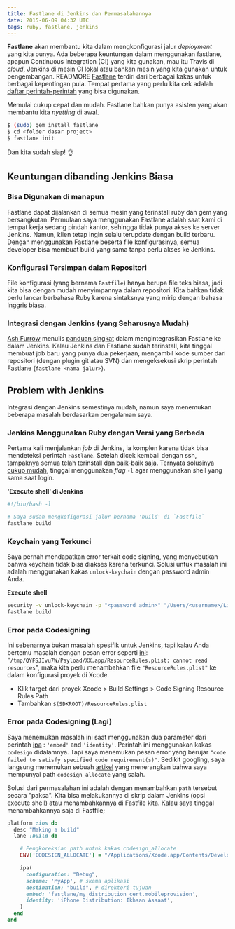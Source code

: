 ```yaml
---
title: Fastlane di Jenkins dan Permasalahannya
date: 2015-06-09 04:32 UTC
tags: ruby, fastlane, jenkins
---
```


__Fastlane__ akan membantu kita dalam mengkonfigurasi jalur _deployment_ yang kita punya. Ada beberapa keuntungan dalam menggunakan fastlane, apapun Continuous Integration (CI) yang kita gunakan, mau itu Travis di _cloud_, Jenkins di mesin CI lokal atau bahkan mesin yang kita gunakan untuk pengembangan. READMORE [Fastlane](https://fastlane.tools) terdiri dari berbagai kakas untuk berbagai kepentingan pula. Tempat pertama yang perlu kita cek adalah [daftar perintah-perintah](https://github.com/KrauseFx/fastlane/blob/master/docs/Actions.md) yang bisa digunakan.

Memulai cukup cepat dan mudah. Fastlane bahkan punya asisten yang akan membantu kita _nyetting_ di awal.

```sh
$ (sudo) gem install fastlane
$ cd <folder dasar project>
$ fastlane init
```

Dan kita sudah siap! 👌

## Keuntungan dibanding Jenkins Biasa

### Bisa Digunakan di manapun
Fastlane dapat dijalankan di semua mesin yang terinstall ruby dan gem yang bersangkutan. Permulaan saya menggunakan Fastlane adalah saat kami di tempat kerja sedang pindah kantor, sehingga tidak punya akses ke server Jenkins. Namun, klien tetap ingin selalu terupdate dengan build terbaru. Dengan menggunakan Fastlane beserta file konfigurasinya, semua developer bisa membuat build yang sama tanpa perlu akses ke Jenkins.

### Konfigurasi Tersimpan dalam Repositori

File konfigurasi (yang bernama `Fastfile`) hanya berupa file teks biasa, jadi kita bisa dengan mudah menyimpannya dalam repositori. Kita bahkan tidak perlu lancar berbahasa Ruby karena sintaksnya yang mirip dengan bahasa Inggris biasa.

### Integrasi dengan Jenkins (yang Seharusnya Mudah)

[Ash Furrow](https://twitter.com/ashfurrow) menulis [panduan singkat](https://github.com/KrauseFx/fastlane/blob/master/docs/Jenkins.md) dalam mengintegrasikan Fastlane ke dalam Jenkins. Kalau Jenkins dan Fastlane sudah terinstall, kita tinggal membuat job baru yang punya dua pekerjaan, mengambil kode sumber dari repositori (dengan plugin git atau SVN) dan mengeksekusi skrip perintah Fastlane (`fastlane <nama jalur>`).

## Problem with Jenkins

Integrasi dengan Jenkins semestinya mudah, namun saya menemukan beberapa masalah berdasarkan pengalaman saya.

### Jenkins Menggunakan Ruby dengan Versi yang Berbeda

Pertama kali menjalankan _job_ di Jenkins, ia komplen karena tidak bisa mendeteksi perintah `Fastlane`. Setelah dicek kembali dengan ssh, tampaknya semua telah terinstall dan baik-baik saja. Ternyata [solusinya cukup mudah](http://stackoverflow.com/a/10519349/851515), tinggal menggunakan _flag_ `-l` agar menggunakan shell yang sama saat login.

__'Execute shell' di Jenkins__

```sh
#!/bin/bash -l

# Saya sudah mengkofigurasi jalur bernama 'build' di `Fastfile`
fastlane build
```

### Keychain yang Terkunci

Saya pernah mendapatkan error terkait code signing, yang menyebutkan bahwa keychain tidak bisa diakses karena terkunci. Solusi untuk masalah ini adalah menggunakan kakas `unlock-keychain` dengan password admin Anda.

__Execute shell__

```sh
security -v unlock-keychain -p "<password admin>" "/Users/<username>/Library/Keychains/login.keychain"
fastlane build
```

### Error pada Codesigning
Ini sebenarnya bukan masalah spesifik untuk Jenkins, tapi kalau Anda bertemu masalah dengan pesan error seperti [ini](http://stackoverflow.com/a/26499526/851515): "`/tmp/QYFSJIvu7W/Payload/XX.app/ResourceRules.plist: cannot read resources`", maka kita perlu menambahkan file `"ResourceRules.plist"` ke dalam konfigurasi proyek di Xcode.

* Klik target dari proyek Xcode > Build Settings > Code Signing Resource Rules Path
* Tambahkan `$(SDKROOT)/ResourceRules.plist`

### Error pada Codesigning (Lagi)
Saya menemukan masalah ini saat menggunakan dua parameter dari perintah [ipa](https://github.com/KrauseFx/fastlane/blob/master/docs/Actions.md#ipa) : `'embed'` and `'identity'`. Perintah ini menggunakan kakas `codesign` didalamnya. Tapi saya menemukan pesan error yang berujar `"code failed to satisfy specified code requirement(s)"`. Sedikit googling, saya langsung menemukan sebuah [artikel](http://blog.hoachuck.biz/blog/2013/10/29/codesign-useful-info-in-xcode-5-dot-0-1/) yang menerangkan bahwa saya mempunyai path `codesign_allocate` yang salah.

Solusi dari permasalahan ini adalah dengan menambahkan `path` tersebut secara "paksa". Kita bisa melakukannya di skrip dalam Jenkins (opsi execute shell) atau menambahkannya di Fastfile kita. Kalau saya tinggal menambahkannya saja di Fastfile;

```ruby
platform :ios do
  desc "Making a build"
  lane :build do

    # Pengkoreksian path untuk kakas codesign_allocate
    ENV['CODESIGN_ALLOCATE'] = "/Applications/Xcode.app/Contents/Developer/Toolchains/XcodeDefault.xctoolchain/usr/bin/codesign_allocate"

    ipa(
      configuration: "Debug",
      scheme: 'MyApp', # skema aplikasi
      destination: "build", # direktori tujuan
      embed: 'fastlane/my_distribution_cert.mobileprovision',
      identity: 'iPhone Distribution: Ikhsan Assaat',
    )
  end
end
```
